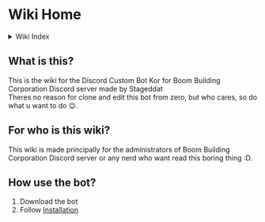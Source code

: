 # Wiki Home

<details>
<summary>Wiki Index</summary>

- [Home](home.md)
- [Commands](commands.md)
- Config
- Troubleshooting
  - Facts sync
- Protocol and guide
  - Facts
    - Adding facts
    - Adding facts from Trivia of Roblox [Island wiki website](https://robloxislands.fandom.com/wiki/Islands_Wiki)
    - Change current number
    - egg
  - Welcome
    - Test welcome message with specific user
</details>

## What is this?
This is the wiki for the Discord Custom Bot Kor for Boom Building Corporation Discord server made by Stageddat
<br>Theres no reason for clone and edit this bot from zero, but who cares, so do what u want to do 😉.

## For who is this wiki?
This wiki is made principally for the administrators of Boom Building Corporation Discord server or any nerd who want read this boring thing :D.

## How use the bot?
1. Download the bot
2. Follow [Installation](../README.md/#installation)
